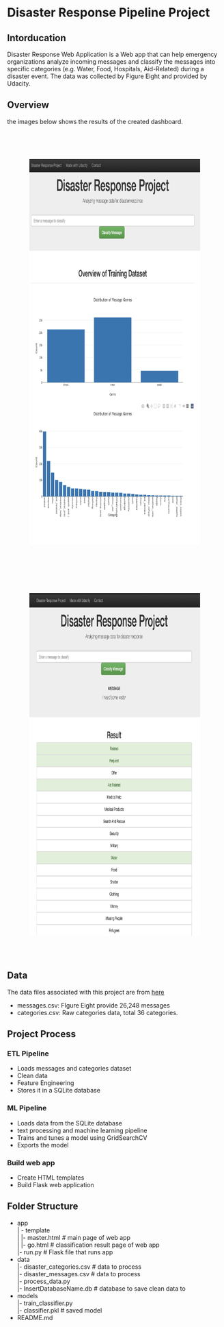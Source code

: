 # Disaster Response Pipeline Project

## Intorducation
Disaster Response Web Application is a Web app that can help emergency organizations analyze incoming messages and classify the messages into specific categories (e.g. Water, Food, Hospitals, Aid-Related) during a disaster event. The data was collected by Figure Eight and provided by Udacity.


## Overview
the images below shows the results of the created dashboard.<br><br>

<br><br><p align="center">
    <img src="images/main.png" alt="Main page" style="height: 900px; width:400px;"/>
</p><br><br>

<br><br><p align="center">
    <img src="images/results.png" alt="Result page" style="height: 800px; width:400px;"/>
</p><br><br>



## Data

The data files associated with this project are from [here](https://appen.com/datasets-resource-center/)

- messages.csv: FIgure Eight provide 26,248 messages
- categories.csv: Raw categories data, total 36 categories.


## Project Process

### ETL Pipeline

- Loads messages and categories dataset
- Clean data
- Feature Engineering
- Stores it in a SQLite database

### ML Pipeline

- Loads data from the SQLite database
- text processing and machine learning pipeline
- Trains and tunes a model using GridSearchCV
- Exports the model

### Build web app

- Create HTML templates
- Build Flask web application


## Folder Structure

- app <br>
| - template <br>
| |- master.html # main page of web app <br>
| |- go.html # classification result page of web app <br>
|- run.py # Flask file that runs app <br>
- data <br>
|- disaster_categories.csv # data to process <br>
|- disaster_messages.csv # data to process <br>
|- process_data.py <br>
|- InsertDatabaseName.db # database to save clean data to <br>
- models <br>
|- train_classifier.py <br>
|- classifier.pkl # saved model <br>
- README.md <br>
